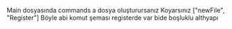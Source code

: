 Main dosyasında commands a dosya oluşturursanız Koyarsınız
["newFile", "Register"] Böyle abi
komut şeması registerde var
bide boşluklu althyapı
